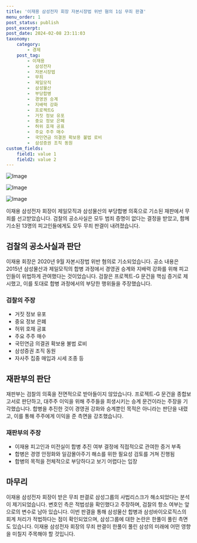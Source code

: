 ```yaml
---
title: '이재용 삼성전자 회장 자본시장법 위반 혐의 1심 무죄 판결'
menu_order: 1
post_status: publish
post_excerpt: 
post_date: 2024-02-08 23:11:03
taxonomy:
    category:
        - 경제
    post_tag:
        - 이재용
        -  삼성전자
        -  자본시장법
        -  무죄
        -  제일모직
        -  삼성물산
        -  부당합병
        -  경영권 승계
        -  지배력 강화
        -  프로젝트G
        -  거짓 정보 유포
        -  중요 정보 은폐
        -  허위 호재 공표
        -  주요 주주 매수
        -  국민연금 의결권 확보용 불법 로비
        -  삼성증권 조직 동원
custom_fields:
    field1: value 1
    field2: value 2
---
```


![Image](https://imgnews.pstatic.net/image/665/2024/02/06/0000002407_001_20240206195601666.jpg?type=w647)

![Image](https://imgnews.pstatic.net/image/665/2024/02/06/0000002407_002_20240206195601706.jpg?type=w647)

![Image](https://imgnews.pstatic.net/image/665/2024/02/06/0000002407_003_20240206195601741.jpg?type=w647)

이재용 삼성전자 회장이 제일모직과 삼성물산의 부당합병 의혹으로 기소된 재판에서 무죄를 선고받았습니다. 검찰의 공소사실은 모두 범죄 증명이 없다는 결정을 받았고, 함께 기소된 13명의 피고인들에게도 모두 무죄 판결이 내려졌습니다.
## 검찰의 공소사실과 판단
이재용 회장은 2020년 9월 자본시장법 위반 혐의로 기소되었습니다. 공소 내용은 2015년 삼성물산과 제일모직의 합병 과정에서 경영권 승계와 지배력 강화를 위해 피고인들이 위법하게 관여했다는 것이었습니다. 검찰은 프로젝트-G 문건을 핵심 증거로 제시했고, 이를 토대로 합병 과정에서의 부당한 행위들을 주장했습니다.
### 검찰의 주장
- 거짓 정보 유포
- 중요 정보 은폐
- 허위 호재 공표
- 주요 주주 매수
- 국민연금 의결권 확보용 불법 로비
- 삼성증권 조직 동원
- 자사주 집중 매입과 시세 조종 등
## 재판부의 판단
재판부는 검찰의 의혹을 전면적으로 받아들이지 않았습니다. 프로젝트-G 문건을 종합보고서로 판단하고, 대주주 이익을 위해 주주들을 희생시키는 승계 문건이라는 주장을 기각했습니다. 합병을 추진한 것이 경영권 강화와 승계뿐인 목적은 아니라는 판단을 내렸고, 이를 통해 주주에게 이익을 준 측면을 강조했습니다.
### 재판부의 주장
- 이재용 피고인과 미전실이 합병 추진 여부 결정에 직접적으로 관여한 증거 부족
- 합병은 경영 안정화와 일감몰아주기 해소를 위한 필요성 검토를 거쳐 진행됨
- 합병의 목적을 전체적으로 부당하다고 보기 어렵다는 입장
## 마무리
이재용 삼성전자 회장이 받은 무죄 판결로 삼성그룹의 사법리스크가 해소되었다는 분석이 제기되었습니다. 변호인 측은 적법성을 확인했다고 주장하며, 검찰의 항소 여부는 앞으로의 변수로 남아 있습니다. 이번 판결을 통해 삼성물산 합병과 삼성바이오로직스의 회계 처리가 적법하다는 점이 확인되었으며, 삼성그룹에 대한 논란은 한풀이 풀린 측면도 있습니다. 이재용 삼성전자 회장의 무죄 판결이 한풀이 풀린 삼성의 미래에 어떤 영향을 미칠지 주목해야 할 것입니다.
